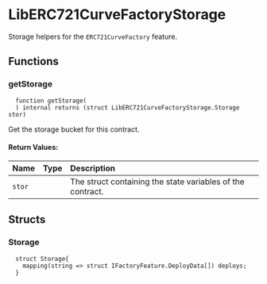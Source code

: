 # LibERC721CurveFactoryStorage

Storage helpers for the `ERC721CurveFactory` feature.

## Functions

### getStorage

```solidity
  function getStorage(
  ) internal returns (struct LibERC721CurveFactoryStorage.Storage stor)
```

Get the storage bucket for this contract.

#### Return Values:

| Name   | Type | Description                                                |
| :----- | :--- | :--------------------------------------------------------- |
| `stor` |      | The struct containing the state variables of the contract. |

## Structs

### Storage

```solidity
  struct Storage{
    mapping(string => struct IFactoryFeature.DeployData[]) deploys;
  }
```
